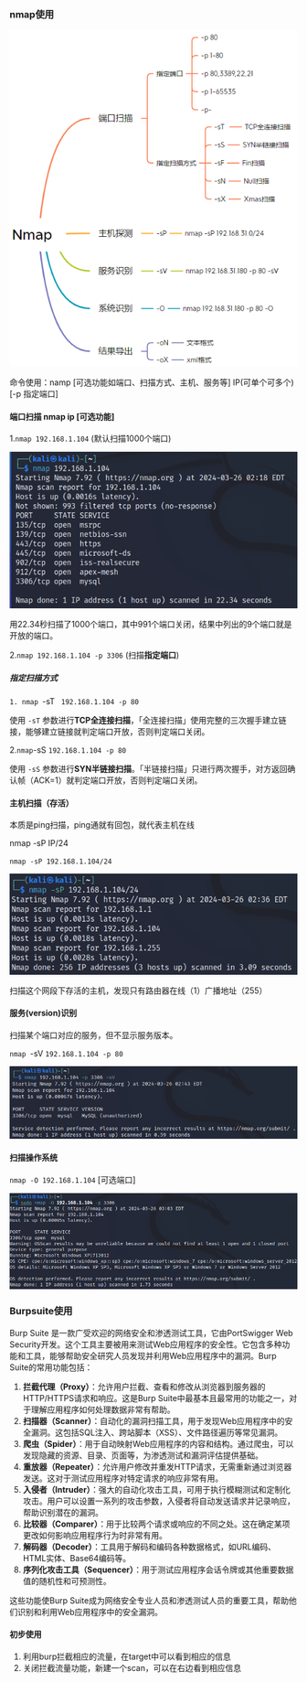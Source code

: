 ### nmap使用

![1711433747052](image/网安工具使用/1711433747052.png)

命令使用：namp [可选功能如端口、扫描方式、主机、服务等] IP(可单个可多个) [-p 指定端口]

#### 端口扫描 nmap ip [可选功能]

1.`nmap 192.168.1.104` (默认扫描1000个端口)

![1711433980566](image/网安工具使用/1711433980566.png)

用22.34秒扫描了1000个端口，其中991个端口关闭，结果中列出的9个端口就是开放的端口。

2.`nmap 192.168.1.104 -p 3306` (扫描**指定端口**)

##### 指定扫描方式

`1. nmap `-sT ` 192.168.1.104 -p 80`

使用 `-sT` 参数进行**TCP全连接扫描**，「全连接扫描」使用完整的三次握手建立链接，能够建立链接就判定端口开放，否则判定端口关闭。

2.` nmap `-sS `192.168.1.104 -p 80`

使用 `-sS` 参数进行**SYN半链接扫描**。「半链接扫描」只进行两次握手，对方返回确认帧（ACK=1）就判定端口开放，否则判定端口关闭。

#### 主机扫描（存活）

本质是ping扫描，ping通就有回包，就代表主机在线

nmap -sP IP/24

`nmap -sP 192.168.1.104/24`

![1711435002618](image/网安工具使用/1711435002618.png)

扫描这个网段下存活的主机，发现只有路由器在线（1）广播地址（255）


#### 服务(version)识别 

扫描某个端口对应的服务，但不显示服务版本。

`nmap `-sV `192.168.1.104 -p 80 `

![1711435438974](image/网安工具使用/1711435438974.png)


#### 扫描操作系统

`nmap -O 192.168.1.104` [可选端口]

![1711436602068](image/网安工具使用/1711436602068.png)


### Burpsuite使用

Burp Suite 是一款广受欢迎的网络安全和渗透测试工具，它由PortSwigger Web Security开发。这个工具主要被用来测试Web应用程序的安全性。它包含多种功能和工具，能够帮助安全研究人员发现并利用Web应用程序中的漏洞。Burp Suite的常用功能包括：

1. **拦截代理（Proxy）**：允许用户拦截、查看和修改从浏览器到服务器的HTTP/HTTPS请求和响应。这是Burp Suite中最基本且最常用的功能之一，对于理解应用程序如何处理数据非常有帮助。
2. **扫描器（Scanner）**：自动化的漏洞扫描工具，用于发现Web应用程序中的安全漏洞。这包括SQL注入、跨站脚本（XSS）、文件路径遍历等常见漏洞。
3. **爬虫（Spider）**：用于自动映射Web应用程序的内容和结构。通过爬虫，可以发现隐藏的资源、目录、页面等，为渗透测试和漏洞评估提供基础。
4. **重放器（Repeater）**：允许用户修改并重发HTTP请求，无需重新通过浏览器发送。这对于测试应用程序对特定请求的响应非常有用。
5. **入侵者（Intruder）**：强大的自动化攻击工具，可用于执行模糊测试和定制化攻击。用户可以设置一系列的攻击参数，入侵者将自动发送请求并记录响应，帮助识别潜在的漏洞。
6. **比较器（Comparer）**：用于比较两个请求或响应的不同之处。这在确定某项更改如何影响应用程序行为时非常有用。
7. **解码器（Decoder）**：工具用于解码和编码各种数据格式，如URL编码、HTML实体、Base64编码等。
8. **序列化攻击工具（Sequencer）**：用于测试应用程序会话令牌或其他重要数据值的随机性和可预测性。

这些功能使Burp Suite成为网络安全专业人员和渗透测试人员的重要工具，帮助他们识别和利用Web应用程序中的安全漏洞。

#### 初步使用

1. 利用burp拦截相应的流量，在target中可以看到相应的信息
2. 关闭拦截流量功能，新建一个scan，可以在右边看到相应信息
